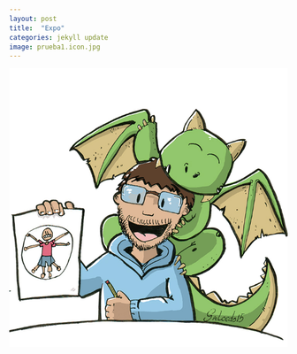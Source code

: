 ```yaml
---
layout: post
title:  "Expo"
categories: jekyll update
image: prueba1.icon.jpg
---
```


![imagen](/img/prueba1.jpg)
